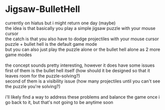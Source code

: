 # Jigsaw-BulletHell
currently on hiatus but i might return one day (maybe) \
the idea is that basically you play a simple jigsaw puzzle with your mouse cursor \
the catch is that you also have to dodge projectiles with your mouse cursor \
puzzle + bullet hell is the default game mode \
but you can also just play the puzzle alone or the bullet hell alone as 2 more game modes \
\
the concept sounds pretty interesting, however it does have some issues \
first of them is the bullet hell itself (how should it be designed so that it leaves room for the puzzle-solving?)\
second of them is a visibility issue (how many projectiles until you can't see the puzzle you're solving?)\
\
i'll likely find a way to address these problems and balance the game once i go back to it, but that's not going to be anytime soon
